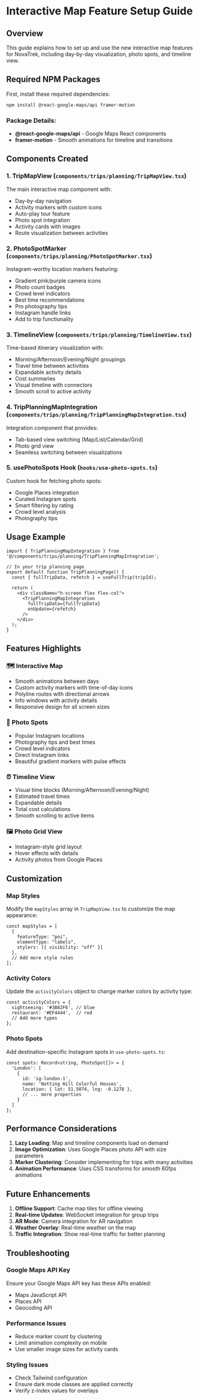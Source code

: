 # Interactive Map Feature Setup Guide

## Overview
This guide explains how to set up and use the new interactive map features for NovaTrek, including day-by-day visualization, photo spots, and timeline view.

## Required NPM Packages

First, install these required dependencies:

```bash
npm install @react-google-maps/api framer-motion
```

### Package Details:
- **@react-google-maps/api** - Google Maps React components
- **framer-motion** - Smooth animations for timeline and transitions

## Components Created

### 1. **TripMapView** (`components/trips/planning/TripMapView.tsx`)
The main interactive map component with:
- Day-by-day navigation
- Activity markers with custom icons
- Auto-play tour feature
- Photo spot integration
- Activity cards with images
- Route visualization between activities

### 2. **PhotoSpotMarker** (`components/trips/planning/PhotoSpotMarker.tsx`)
Instagram-worthy location markers featuring:
- Gradient pink/purple camera icons
- Photo count badges
- Crowd level indicators
- Best time recommendations
- Pro photography tips
- Instagram handle links
- Add to trip functionality

### 3. **TimelineView** (`components/trips/planning/TimelineView.tsx`)
Time-based itinerary visualization with:
- Morning/Afternoon/Evening/Night groupings
- Travel time between activities
- Expandable activity details
- Cost summaries
- Visual timeline with connectors
- Smooth scroll to active activity

### 4. **TripPlanningMapIntegration** (`components/trips/planning/TripPlanningMapIntegration.tsx`)
Integration component that provides:
- Tab-based view switching (Map/List/Calendar/Grid)
- Photo grid view
- Seamless switching between visualizations

### 5. **usePhotoSpots** Hook (`hooks/use-photo-spots.ts`)
Custom hook for fetching photo spots:
- Google Places integration
- Curated Instagram spots
- Smart filtering by rating
- Crowd level analysis
- Photography tips

## Usage Example

```tsx
import { TripPlanningMapIntegration } from '@/components/trips/planning/TripPlanningMapIntegration';

// In your trip planning page
export default function TripPlanningPage() {
  const { fullTripData, refetch } = useFullTrip(tripId);
  
  return (
    <div className="h-screen flex flex-col">
      <TripPlanningMapIntegration
        fullTripData={fullTripData}
        onUpdate={refetch}
      />
    </div>
  );
}
```

## Features Highlights

### 🗺️ Interactive Map
- Smooth animations between days
- Custom activity markers with time-of-day icons
- Polyline routes with directional arrows
- Info windows with activity details
- Responsive design for all screen sizes

### 📸 Photo Spots
- Popular Instagram locations
- Photography tips and best times
- Crowd level indicators
- Direct Instagram links
- Beautiful gradient markers with pulse effects

### ⏰ Timeline View
- Visual time blocks (Morning/Afternoon/Evening/Night)
- Estimated travel times
- Expandable details
- Total cost calculations
- Smooth scrolling to active items

### 🖼️ Photo Grid View
- Instagram-style grid layout
- Hover effects with details
- Activity photos from Google Places

## Customization

### Map Styles
Modify the `mapStyles` array in `TripMapView.tsx` to customize the map appearance:

```tsx
const mapStyles = [
  {
    featureType: "poi",
    elementType: "labels",
    stylers: [{ visibility: "off" }]
  },
  // Add more style rules
];
```

### Activity Colors
Update the `activityColors` object to change marker colors by activity type:

```tsx
const activityColors = {
  sightseeing: '#3B82F6', // blue
  restaurant: '#EF4444',  // red
  // Add more types
};
```

### Photo Spots
Add destination-specific Instagram spots in `use-photo-spots.ts`:

```tsx
const spots: Record<string, PhotoSpot[]> = {
  'London': [
    {
      id: 'ig-london-1',
      name: 'Notting Hill Colorful Houses',
      location: { lat: 51.5074, lng: -0.1278 },
      // ... more properties
    }
  ]
};
```

## Performance Considerations

1. **Lazy Loading**: Map and timeline components load on demand
2. **Image Optimization**: Uses Google Places photo API with size parameters
3. **Marker Clustering**: Consider implementing for trips with many activities
4. **Animation Performance**: Uses CSS transforms for smooth 60fps animations

## Future Enhancements

1. **Offline Support**: Cache map tiles for offline viewing
2. **Real-time Updates**: WebSocket integration for group trips
3. **AR Mode**: Camera integration for AR navigation
4. **Weather Overlay**: Real-time weather on the map
5. **Traffic Integration**: Show real-time traffic for better planning

## Troubleshooting

### Google Maps API Key
Ensure your Google Maps API key has these APIs enabled:
- Maps JavaScript API
- Places API
- Geocoding API

### Performance Issues
- Reduce marker count by clustering
- Limit animation complexity on mobile
- Use smaller image sizes for activity cards

### Styling Issues
- Check Tailwind configuration
- Ensure dark mode classes are applied correctly
- Verify z-index values for overlays